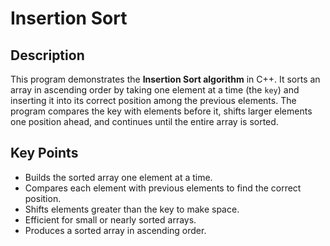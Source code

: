 # Insertion Sort

## Description
This program demonstrates the **Insertion Sort algorithm** in C++. It sorts an array in ascending order by taking one element at a time (the `key`) and inserting it into its correct position among the previous elements. The program compares the key with elements before it, shifts larger elements one position ahead, and continues until the entire array is sorted.

## Key Points
- Builds the sorted array one element at a time.
- Compares each element with previous elements to find the correct position.
- Shifts elements greater than the key to make space.
- Efficient for small or nearly sorted arrays.
- Produces a sorted array in ascending order.
